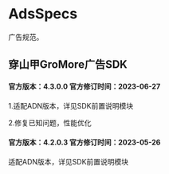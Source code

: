 # AdsSpecs
广告规范。

## 穿山甲GroMore广告SDK
#### 官方版本：4.3.0.0 官方修订时间：2023-06-27
<p>1.适配ADN版本，详见SDK前置说明模块<br>
<p>2.修复已知问题，性能优化<br>

#### 官方版本：4.2.0.3 官方修订时间：2023-05-26
<p>适配ADN版本，详见SDK前置说明模块<br>
